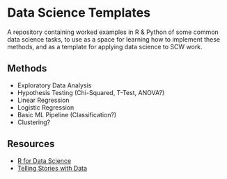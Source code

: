 # Data Science Templates

A repository containing worked examples in R & Python of some common data science tasks, to use as a space for learning how to implement these methods, and as a template for applying data science to SCW work.

## Methods

- Exploratory Data Analysis
- Hypothesis Testing (Chi-Squared, T-Test, ANOVA?)
- Linear Regression
- Logistic Regression
- Basic ML Pipeline (Classification?)
- Clustering?

## Resources

- [R for Data Science](https://r4ds.hadley.nz/)
- [Telling Stories with Data](https://tellingstorieswithdata.com/)
